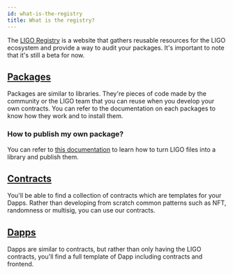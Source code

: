 ```yaml
---
id: what-is-the-registry
title: What is the registry?
---
```


The [LIGO Registry](https://packages.mavryk.network) is a website that gathers reusable resources for the LIGO ecosystem and provide a way to audit your packages. It's important to note that it's still a beta for now.

## [Packages](https://packages.mavryk.network/packages)

Packages are similar to libraries. They're pieces of code made by the community or the LIGO team that you can reuse when you develop your own contracts. You can refer to the documentation on each packages to know how they work and to install them.

### How to publish my own package?

You can refer to [this documentation](https://ligo.mavryk.org/docs/advanced/package-management#packaging) to learn how to turn LIGO files into a library and publish them.

## [Contracts](https://packages.mavryk.network/contracts)

You'll be able to find a collection of contracts which are templates for your Dapps. Rather than developing from scratch common patterns such as NFT, randomness or multisig, you can use our contracts.

## [Dapps](https://packages.mavryk.network/dapps)

Dapps are similar to contracts, but rather than only having the LIGO contracts, you'll find a full template of Dapp including contracts and frontend.
